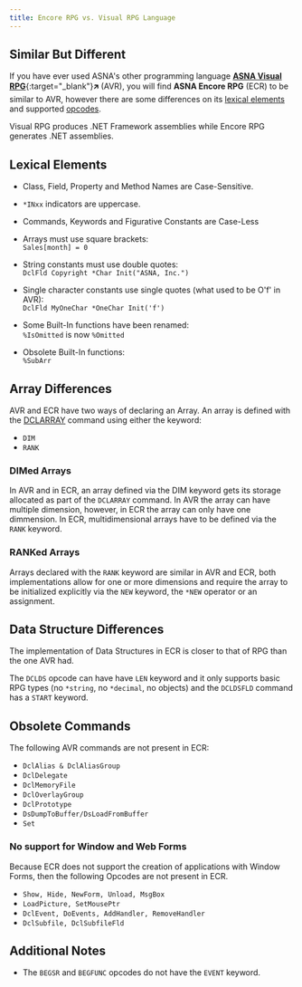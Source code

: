 ```yaml
---
title: Encore RPG vs. Visual RPG Language
---
```


## Similar But Different

If you have ever used ASNA's other programming language [**ASNA Visual RPG**](//docs.asna.com/documentation/Help170/AVRRuntime/_HTML/Welcome.htm){:target="_blank"}&#x1F875; (AVR), you will find **ASNA Encore RPG** (ECR) to be similar to AVR, however there are some differences on its [lexical elements](#lexical-elements) and supported [opcodes](#opcodes-and-keywords).

Visual RPG produces .NET Framework assemblies while Encore RPG generates .NET assemblies.


## Lexical Elements

 + Class, Field, Property and Method Names are Case-Sensitive.

 + `*INxx` indicators are uppercase.

 + Commands, Keywords and Figurative Constants are Case-Less

 + Arrays must use square brackets:  
     `Sales[month] = 0`

 + String constants must use double quotes:  
      `DclFld Copyright *Char Init("ASNA, Inc.")`

 + Single character constants use single quotes (what used to be O'f' in AVR):   
       `DclFld MyOneChar *OneChar Init('f')`

 + Some Built-In functions have been renamed:   
       `%IsOmitted` is now `%Omitted`

 + Obsolete Built-In functions:   
       `%SubArr`

## Array  Differences
AVR and ECR have two ways of declaring an Array. An array is defined with the [DCLARRAY](/dox/DCLARRAY.html) command using either the keyword:
 - `DIM`
 - `RANK`

### DIMed Arrays
In AVR and in ECR, an array defined via the DIM keyword gets its storage allocated as part of the `DCLARRAY` command. In AVR the array can have multiple dimension, however, in ECR the array can only have one dimmension. In ECR, multidimensional arrays have to be defined via the `RANK` keyword.

### RANKed Arrays
Arrays declared with the `RANK` keyword are similar in AVR and ECR, both implementations allow for one or more dimensions and require the array to be initialized explicitly via the `NEW` keyword, the `*NEW` operator or an assignment.

## Data Structure Differences
The implementation of Data Structures in ECR is closer to that of RPG than the one AVR had.

The `DCLDS` opcode can have have `LEN` keyword and it only supports basic RPG types (no `*string`, no `*decimal`, no objects) and the `DCLDSFLD` command has a `START` keyword.

## Obsolete Commands
 The following AVR commands are not present in ECR:
 + `DclAlias & DclAliasGroup`
 + `DclDelegate`
 + `DclMemoryFile`
 + `DclOverlayGroup`
 + `DclPrototype`
 + `DsDumpToBuffer/DsLoadFromBuffer`
 + `Set`

### No support for Window and Web Forms
Because ECR does not support the creation of applications with Window Forms, then the following Opcodes are not present in ECR.

 + `Show, Hide, NewForm, Unload, MsgBox`
 + `LoadPicture, SetMousePtr`
 + `DclEvent, DoEvents, AddHandler, RemoveHandler`
 + `DclSubfile, DclSubfileFld`

## Additional Notes
 + The `BEGSR` and `BEGFUNC` opcodes do not have the `EVENT` keyword.
